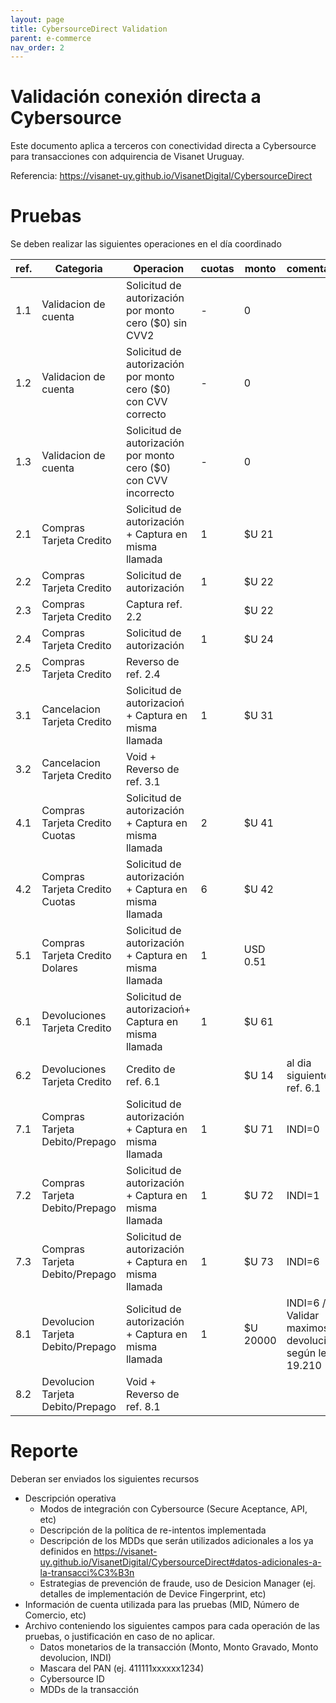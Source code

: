 ```yaml
---
layout: page
title: CybersourceDirect Validation
parent: e-commerce
nav_order: 2
---
```



# Validación conexión directa a Cybersource

Este documento aplica a terceros con conectividad directa a Cybersource para transacciones con adquirencia de Visanet Uruguay.

Referencia: https://visanet-uy.github.io/VisanetDigital/CybersourceDirect


# Pruebas
Se deben realizar las siguientes operaciones en el día coordinado

|ref.|Categoria|Operacion|cuotas|monto|comentarios|
|---|---------|---------|------|-----|-----------|
|1.1|Validacion de cuenta|Solicitud de autorización por monto cero ($0) sin CVV2|-|0||
|1.2|Validacion de cuenta|Solicitud de autorización por monto cero ($0) con CVV correcto|-|0||
|1.3|Validacion de cuenta|Solicitud de autorización por monto cero ($0) con CVV incorrecto|-|0||
|2.1|Compras Tarjeta Credito|Solicitud de autorización + Captura en misma llamada|1|$U 21|   |
|2.2|Compras Tarjeta Credito|Solicitud de autorización|1|$U 22|   |
|2.3|Compras Tarjeta Credito|Captura ref. 2.2 ||$U 22|   |
|2.4|Compras Tarjeta Credito|Solicitud de autorización|1|$U 24|   |
|2.5|Compras Tarjeta Credito|Reverso de ref. 2.4|   |   |   |
|3.1|Cancelacion Tarjeta Credito|Solicitud de autorizacioń + Captura en misma llamada|1|$U 31|   |
|3.2|Cancelacion Tarjeta Credito|Void +  Reverso de ref. 3.1 |   |   |   |
|4.1|Compras Tarjeta Credito Cuotas|Solicitud de autorización + Captura en misma llamada|2|$U 41|   |
|4.2|Compras Tarjeta Credito Cuotas|Solicitud de autorización + Captura en misma llamada|6|$U 42|   |
|5.1|Compras Tarjeta Credito Dolares|Solicitud de autorización + Captura en misma llamada|1|USD 0.51|
|6.1|Devoluciones Tarjeta Credito|Solicitud de autorizacioń+ Captura en misma llamada|1|$U 61|   |
|6.2|Devoluciones Tarjeta Credito|Credito de ref. 6.1||$U 14|al dia siguiente de ref. 6.1|
|7.1 |Compras Tarjeta Debito/Prepago|Solicitud de autorización + Captura en misma llamada|1|$U 71|INDI=0|
|7.2 |Compras Tarjeta Debito/Prepago|Solicitud de autorización + Captura en misma llamada|1|$U 72|INDI=1|
|7.3 |Compras Tarjeta Debito/Prepago|Solicitud de autorización + Captura en misma llamada|1|$U 73|INDI=6|
|8.1 |Devolucion Tarjeta Debito/Prepago|Solicitud de autorización + Captura en misma llamada|1|$U 20000|INDI=6 / Validar maximos de devolución según ley 19.210|
|8.2 |Devolucion Tarjeta Debito/Prepago|Void + Reverso de ref. 8.1||||


# Reporte
Deberan ser enviados los siguientes recursos
* Descripción operativa
  - Modos de integración con Cybersource (Secure Aceptance, API, etc)
  - Descripción de la política de re-intentos implementada
  - Descripción de los MDDs que serán utilizados adicionales a los ya definidos en https://visanet-uy.github.io/VisanetDigital/CybersourceDirect#datos-adicionales-a-la-transacci%C3%B3n
  - Estrategias de prevención de fraude, uso de Desicion Manager (ej. detalles de implementación de Device Fingerprint, etc)
* Información de cuenta utilizada para las pruebas (MID, Número de Comercio, etc)
* Archivo conteniendo los siguientes campos para cada operación de las pruebas, o justificación en caso de no aplicar.
  - Datos monetarios de la transacción (Monto, Monto Gravado, Monto devolucion, INDI)
  - Mascara del PAN (ej. 411111xxxxxx1234)
  - Cybersource ID
  - MDDs de la transacción
